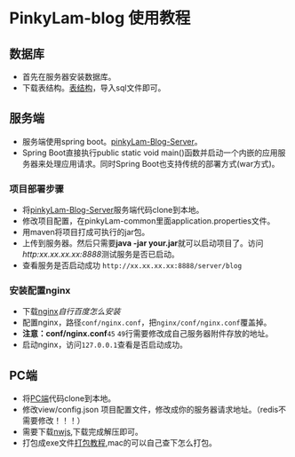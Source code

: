 # PinkyLam-blog 使用教程

## 数据库

- 首先在服务器安装数据库。
- 下载表结构。[表结构](https://github.com/handexing/pinkyLam-Blog-Server/tree/master/doc)，导入sql文件即可。

## 服务端

- 服务端使用spring boot。[pinkyLam-Blog-Server](https://github.com/handexing/pinkyLam-Blog-Server)。
- Spring Boot直接执行public static void main()函数并启动一个内嵌的应用服务器来处理应用请求。同时Spring Boot也支持传统的部署方式(war方式)。

### 项目部署步骤

- 将[pinkyLam-Blog-Server](https://github.com/handexing/pinkyLam-Blog-Server)服务端代码clone到本地。
- 修改项目配置，在pinkyLam-common里面application.properties文件。
- 用maven将项目打成可执行的jar包。
- 上传到服务器。然后只需要**java -jar your.jar**就可以启动项目了。访问*http:xx.xx.xx.xx:8888*测试服务是否已启动。
- 查看服务是否启动成功 `http://xx.xx.xx.xx:8888/server/blog`

### 安装配置nginx

- 下载[nginx](http://nginx.org/)*自行百度怎么安装*
- 配置nginx，路径`conf/nginx.conf`，把`nginx/conf/nginx.conf`覆盖掉。
- **注意：conf/nginx.conf**`45` `49`行需要修改成自己服务器附件存放的地址。
- 启动nginx，访问`127.0.0.1`查看是否启动成功。

## PC端

- 将[PC端](https://github.com/handexing/PinkyLam-blog)代码clone到本地。
- 修改view/config.json 项目配置文件，修改成你的服务器请求地址。（redis不需要修改！！！）
- 需要下载[nwjs](https://nwjs.io/),下载完成解压即可。
- 打包成exe文件[打包教程](http://www.cnblogs.com/soaringEveryday/p/4950088.html),mac的可以自己查下怎么打包。



